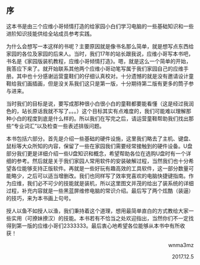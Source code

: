 ## 序

这本书是由三个应维小哥倾情打造的给家园小白们学习电脑的一些基础知识和一些进阶知识技能供给全站成员参考实践。

为什么会想写一本这样的书呢？主要原因就是像书名那么简单，就是想写点东西给家园的各位及家园的后来人。当时，我们17年的站长跟我说，应维小哥写本书吧，书名是《家园版装机教程，应维小哥倾情打造》。嗯，就是这么一个简单的开始，我答应下来了。就开始联系其他两个应维小哥动笔写属于我们家园自己的应维手册。其中也十分感谢运营童鞋们的仔细认真校对。十分遗憾的就是没有邀请设计童鞋给我们画插画，但是没关系我们这只是第一版，十分期待第二版有更多的筒子参与进来。

当时我们的目标是说，要写成那种很小白很小白的童鞋都要能看懂（这是经过我润色的，站长原话我就不写了。。。）这个目标其实有点难度的，我们可能难以理解那种小白的程度到底是什么样的。所以我们在写完之后，请运营童鞋帮助我们找出那些“专业词汇”以及检查一些表述排版问题。

本书包括六部分。首先是介绍一些基础的硬件设施，这里我们略去了主机、键盘、鼠标等大众所知的内容，保留了一些在家园我们需要经常接触到的硬件设备。U盘部分我们更是详细介绍一些U盘知识和概念，希望帮助各位在选购U盘时有一个详细的参考。然后就是关于我们家园人常用软件的安装破解过程，当然我们也十分希望各位能够支持正版软件。再就是一些好玩有趣高效的工具软件，这一部分数量可能略少，之后可以适当增删改。我们也同样写了效率党喜欢的电脑快捷键指南。作为应维，我们必不可少的技能就是装机，所以这里图文并茂的给出了装系统的详细过程，补充内容就是一些黑蓝屏维修电脑的常识介绍。最后写了两个炫酷（装逼）的技巧，来为本书画上句号。

授人以鱼不如授人以渔，我们秉持着这个道理，想用最简单直白的方式教给大家一些实用（可撩妹撩汉）的技能。本书若有不恰当之处欢迎指出，当然你们不一定找得到第一版的应维小哥们2333333。最后衷心地希望各位能够从本书中有所收获！


<p align='right'>wnma3mz</p>
<p align='right'>2017.12.5</p>

